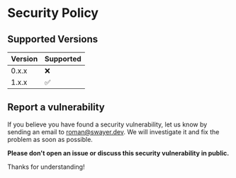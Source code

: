 # Security Policy

## Supported Versions

| Version | Supported          |
| ------- | ------------------ |
| 0.x.x   | :x:                |
| 1.x.x   | :white_check_mark: |

## Report a vulnerability

If you believe you have found a security vulnerability, let us know by sending
an email to [roman@swayer.dev](mailto:roman@swayer.dev).
We will investigate it and fix the problem as soon as possible.

**Please don't open an issue or discuss this security vulnerability in public.**

Thanks for understanding!
